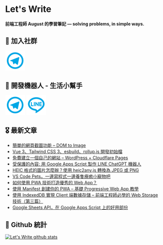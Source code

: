 # Let's Write
#### 前端工程師 August 的學習筆記 — solving problems, in simple ways.

## 🎉 加入社群
[![Telegram](https://raw.githubusercontent.com/letswritetw/letswritetw/master/dist/img/telegram.svg)](https://t.me/letswritetw)

## 👑 開發機器人 - 生活小幫手
[![Telegram](https://raw.githubusercontent.com/letswritetw/letswritetw/master/dist/img/telegram.svg)](https://t.me/lifetifulBot)
[![LINE](https://raw.githubusercontent.com/letswritetw/letswritetw/master/dist/img/line.svg)](https://lin.ee/pZC7GGs)

<!--
**letswritetw/letswritetw** is a ✨ _special_ ✨ repository because its `README.md` (this file) appears on your GitHub profile.

Here are some ideas to get you started:

- 🔭 I’m currently working on ...
- 🌱 I’m currently learning ...
- 👯 I’m looking to collaborate on ...
- 🤔 I’m looking for help with ...
- 💬 Ask me about ...
- 📫 How to reach me: ...
- 😄 Pronouns: ...
- ⚡ Fun fact: ...
-->
<!-- BLOG-POST-LIST:END -->

<!-- 訂閱 Let's Write RSS -->
<!-- 參考來源：
      https://www.youtube.com/watch?v=ECuqb5Tv9qI
      https://github.com/marketplace/actions/blog-post-workflow
-->
## 🎖 最新文章
<!-- BLOG-POST-LIST:START -->
- [簡單的網頁截圖功能 – DOM to Image](https://www.letswrite.tw/dom-to-image/)
- [Vue 3、Tailwind CSS 3、esbuild、rollup.js 開發初始檔](https://www.letswrite.tw/vue-tailwind-esbuild-rollup/)
- [免費建立一個自己的網站 – WordPress + Cloudflare Pages](https://www.letswrite.tw/wordpress-cloudflare/)
- [受保護的內容: 用 Google Apps Script 製作 LINE ChatGPT 機器人](https://www.letswrite.tw/gas-line-chapgpt/)
- [HEIC 格式的圖片怎麼辦？使用 heic2any.js 轉換為 JPEG 或 PNG](https://www.letswrite.tw/heic2any/)
- [VS Code Pets，一邊寫程式一邊養隻療癒小寵物吧](https://www.letswrite.tw/vscode-pets/)
- [如何使用 PWA 技術打造優秀的 Web App？](https://www.letswrite.tw/pwa-use/)
- [使用 Manifest 創建你的 PWA – 基礎 Progressive Web App 教學](https://www.letswrite.tw/pwa-manifest/)
- [使用 IndexedDB 實現 Client 端數據存儲 – 前端工程師必學的 Web Storage 技術（第三篇）](https://www.letswrite.tw/client-storage-idb/)
- [Google Sheets API，在 Google Apps Script 上的好用部份](https://www.letswrite.tw/google-sheets-api/)
<!-- BLOG-POST-LIST:END -->


## 🥁 Github 統計
[![Let's Write github stats](https://github-readme-stats.vercel.app/api?username=letswritetw&show_icons=true&hide=contribs,prs&title_color=00BAFF&icon_color=008BBF)](https://github.com/letswritetw)
